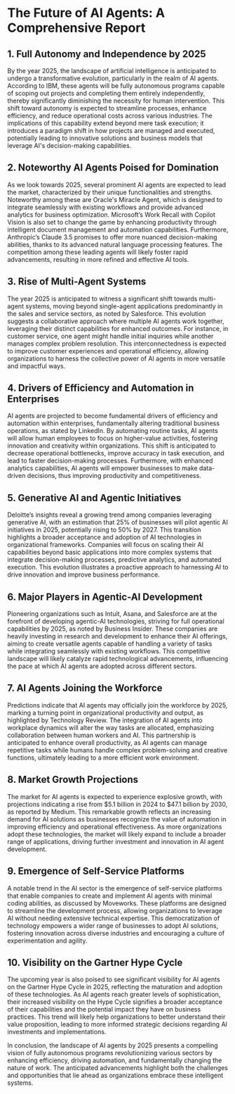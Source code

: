 # The Future of AI Agents: A Comprehensive Report

## 1. Full Autonomy and Independence by 2025

By the year 2025, the landscape of artificial intelligence is anticipated to undergo a transformative evolution, particularly in the realm of AI agents. According to IBM, these agents will be fully autonomous programs capable of scoping out projects and completing them entirely independently, thereby significantly diminishing the necessity for human intervention. This shift toward autonomy is expected to streamline processes, enhance efficiency, and reduce operational costs across various industries. The implications of this capability extend beyond mere task execution; it introduces a paradigm shift in how projects are managed and executed, potentially leading to innovative solutions and business models that leverage AI's decision-making capabilities.

## 2. Noteworthy AI Agents Poised for Domination

As we look towards 2025, several prominent AI agents are expected to lead the market, characterized by their unique functionalities and strengths. Noteworthy among these are Oracle's Miracle Agent, which is designed to integrate seamlessly with existing workflows and provide advanced analytics for business optimization. Microsoft’s Work Recall with Copilot Vision is also set to change the game by enhancing productivity through intelligent document management and automation capabilities. Furthermore, Anthropic’s Claude 3.5 promises to offer more nuanced decision-making abilities, thanks to its advanced natural language processing features. The competition among these leading agents will likely foster rapid advancements, resulting in more refined and effective AI tools.

## 3. Rise of Multi-Agent Systems

The year 2025 is anticipated to witness a significant shift towards multi-agent systems, moving beyond single-agent applications predominantly in the sales and service sectors, as noted by Salesforce. This evolution suggests a collaborative approach where multiple AI agents work together, leveraging their distinct capabilities for enhanced outcomes. For instance, in customer service, one agent might handle initial inquiries while another manages complex problem resolution. This interconnectedness is expected to improve customer experiences and operational efficiency, allowing organizations to harness the collective power of AI agents in more versatile and impactful ways.

## 4. Drivers of Efficiency and Automation in Enterprises

AI agents are projected to become fundamental drivers of efficiency and automation within enterprises, fundamentally altering traditional business operations, as stated by LinkedIn. By automating routine tasks, AI agents will allow human employees to focus on higher-value activities, fostering innovation and creativity within organizations. This shift is anticipated to decrease operational bottlenecks, improve accuracy in task execution, and lead to faster decision-making processes. Furthermore, with enhanced analytics capabilities, AI agents will empower businesses to make data-driven decisions, thus improving productivity and competitiveness.

## 5. Generative AI and Agentic Initiatives

Deloitte’s insights reveal a growing trend among companies leveraging generative AI, with an estimation that 25% of businesses will pilot agentic AI initiatives in 2025, potentially rising to 50% by 2027. This transition highlights a broader acceptance and adoption of AI technologies in organizational frameworks. Companies will focus on scaling their AI capabilities beyond basic applications into more complex systems that integrate decision-making processes, predictive analytics, and automated execution. This evolution illustrates a proactive approach to harnessing AI to drive innovation and improve business performance.

## 6. Major Players in Agentic-AI Development

Pioneering organizations such as Intuit, Asana, and Salesforce are at the forefront of developing agentic-AI technologies, striving for full operational capabilities by 2025, as noted by Business Insider. These companies are heavily investing in research and development to enhance their AI offerings, aiming to create versatile agents capable of handling a variety of tasks while integrating seamlessly with existing workflows. This competitive landscape will likely catalyze rapid technological advancements, influencing the pace at which AI agents are adopted across different sectors.

## 7. AI Agents Joining the Workforce

Predictions indicate that AI agents may officially join the workforce by 2025, marking a turning point in organizational productivity and output, as highlighted by Technology Review. The integration of AI agents into workplace dynamics will alter the way tasks are allocated, emphasizing collaboration between human workers and AI. This partnership is anticipated to enhance overall productivity, as AI agents can manage repetitive tasks while humans handle complex problem-solving and creative functions, ultimately leading to a more efficient work environment.

## 8. Market Growth Projections

The market for AI agents is expected to experience explosive growth, with projections indicating a rise from $5.1 billion in 2024 to $47.1 billion by 2030, as reported by Medium. This remarkable growth reflects an increasing demand for AI solutions as businesses recognize the value of automation in improving efficiency and operational effectiveness. As more organizations adopt these technologies, the market will likely expand to include a broader range of applications, driving further investment and innovation in AI agent development.

## 9. Emergence of Self-Service Platforms

A notable trend in the AI sector is the emergence of self-service platforms that enable companies to create and implement AI agents with minimal coding abilities, as discussed by Moveworks. These platforms are designed to streamline the development process, allowing organizations to leverage AI without needing extensive technical expertise. This democratization of technology empowers a wider range of businesses to adopt AI solutions, fostering innovation across diverse industries and encouraging a culture of experimentation and agility.

## 10. Visibility on the Gartner Hype Cycle

The upcoming year is also poised to see significant visibility for AI agents on the Gartner Hype Cycle in 2025, reflecting the maturation and adoption of these technologies. As AI agents reach greater levels of sophistication, their increased visibility on the Hype Cycle signifies a broader acceptance of their capabilities and the potential impact they have on business practices. This trend will likely help organizations to better understand their value proposition, leading to more informed strategic decisions regarding AI investments and implementations.

In conclusion, the landscape of AI agents by 2025 presents a compelling vision of fully autonomous programs revolutionizing various sectors by enhancing efficiency, driving automation, and fundamentally changing the nature of work. The anticipated advancements highlight both the challenges and opportunities that lie ahead as organizations embrace these intelligent systems.
